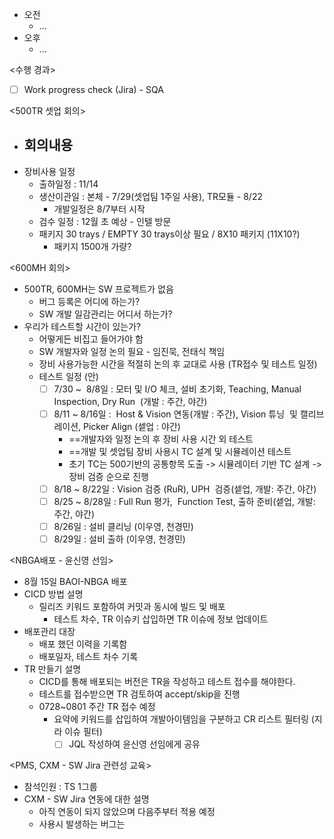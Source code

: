 - 오전
	- ...
- 오후
	- ...

<수행 경과>
- [ ] Work progress check (Jira) - SQA

<500TR 셋업 회의>
- 회의내용
	- 
- 장비사용 일정
	- 출하일정 : 11/14
	- 생산이관일 : 본체 - 7/29(셋업팀 1주일 사용), TR모듈 - 8/22
		- 개발일정은 8/7부터 시작
	- 검수 일정 : 12월 초 예상 - 인텔 방문
	- 패키지 30 trays / EMPTY 30 trays이상 필요 / 8X10 패키지 (11X10?)
		- 패키지 1500개 가량?

<600MH 회의>
- 500TR, 600MH는 SW 프로젝트가 없음
	- 버그 등록은 어디에 하는가?
	- SW 개발 일감관리는 어디서 하는가?
- 우리가 테스트할 시간이 있는가?
	- 어떻게든 비집고 들어가야 함
	- SW 개발자와 일정 논의 필요 - 임진묵, 전태식 책임
	- 장비 사용가능한 시간을 적절히 논의 후 교대로 사용 (TR접수 및 테스트 일정)
	- 테스트 일정 (안)
		- [ ] 7/30 ~  8/8일 : 모터 및 I/O 체크, 설비 초기화, Teaching, Manual Inspection, Dry Run  (개발 : 주간, 야간)
		- [ ] 8/11 ~ 8/16일 :  Host & Vision 연동(개발 : 주간), Vision 튜닝  및 캘리브레이션, Picker Align (셑업 : 야간)
			- ==개발자와 일정 논의 후 장비 사용 시간 외 테스트
			- ==개발 및 셋업팀 장비 사용시 TC 설계 및 시뮬레이션 테스트
			- 초기 TC는 500기반의 공통항목 도출 -> 시뮬레이터 기반 TC 설계 -> 장비 검증 순으로 진행
		- [ ] 8/18 ~ 8/22일 : Vision 검증 (RuR), UPH  검증(셑업, 개발: 주간, 야간)
		- [ ] 8/25 ~ 8/28일 : Full Run 평가,  Function Test, 출하 준비(셑업, 개발: 주간, 야간)
		- [ ] 8/26일 : 설비 클리닝 (이우영, 천경민)
		- [ ] 8/29일 : 설비 출하 (이우영, 천경민)

<NBGA배포 - 윤신영 선임>
- 8월 15일 BAOI-NBGA 배포
- CICD 방법 설명
	- 릴리즈 키워드 포함하여 커밋과 동시에 빌드 및 배포
		- 테스트 차수, TR 이슈키 삽입하면 TR 이슈에 정보 업데이트
- 배포관리 대장
	- 배포 했던 이력을 기록함
	- 배포일자, 테스트 차수 기록
- TR 만들기 설명
	- CICD를 통해 배포되는 버전은 TR을 작성하고 테스트 접수를 해야한다.
	- 테스트를 접수받으면 TR 검토하여 accept/skip을 진행
	- 0728~0801 주간 TR 접수 예정
		- 요약에 키워드를 삽입하여 개발아이템임을 구분하고 CR 리스트 필터링 (지라 이슈 필터)
			- [ ] JQL 작성하여 윤신영 선임에게 공유

<PMS, CXM - SW Jira 관련성 교육>
- 참석인원 : TS 1그룹
- CXM - SW Jira 연동에 대한 설명
	- 아직 연동이 되지 않았으며 다음주부터 적용 예정
	- 사용시 발생하는 버그는 
